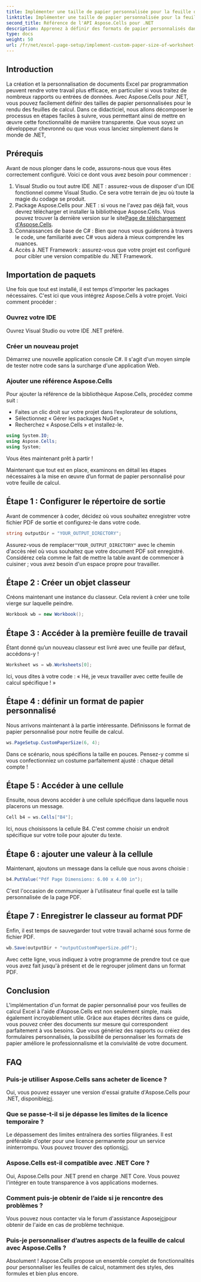```yaml
---
title: Implémenter une taille de papier personnalisée pour la feuille de calcul pour le rendu
linktitle: Implémenter une taille de papier personnalisée pour la feuille de calcul pour le rendu
second_title: Référence de l'API Aspose.Cells pour .NET
description: Apprenez à définir des formats de papier personnalisés dans Excel avec Aspose.Cells pour .NET. Guide étape par étape pour un rendu fluide des feuilles de calcul.
type: docs
weight: 50
url: /fr/net/excel-page-setup/implement-custom-paper-size-of-worksheet-for-rendering/
---
```

## Introduction

La création et la personnalisation de documents Excel par programmation peuvent rendre votre travail plus efficace, en particulier si vous traitez de nombreux rapports ou entrées de données. Avec Aspose.Cells pour .NET, vous pouvez facilement définir des tailles de papier personnalisées pour le rendu des feuilles de calcul. Dans ce didacticiel, nous allons décomposer le processus en étapes faciles à suivre, vous permettant ainsi de mettre en œuvre cette fonctionnalité de manière transparente. Que vous soyez un développeur chevronné ou que vous vous lanciez simplement dans le monde de .NET,

## Prérequis

Avant de nous plonger dans le code, assurons-nous que vous êtes correctement configuré. Voici ce dont vous avez besoin pour commencer :

1. Visual Studio ou tout autre IDE .NET : assurez-vous de disposer d'un IDE fonctionnel comme Visual Studio. Ce sera votre terrain de jeu où toute la magie du codage se produit.
2.  Package Aspose.Cells pour .NET : si vous ne l'avez pas déjà fait, vous devrez télécharger et installer la bibliothèque Aspose.Cells. Vous pouvez trouver la dernière version sur le site[Page de téléchargement d'Aspose.Cells](https://releases.aspose.com/cells/net/).
3. Connaissances de base de C# : Bien que nous vous guiderons à travers le code, une familiarité avec C# vous aidera à mieux comprendre les nuances.
4. Accès à .NET Framework : assurez-vous que votre projet est configuré pour cibler une version compatible du .NET Framework.

## Importation de paquets

Une fois que tout est installé, il est temps d'importer les packages nécessaires. C'est ici que vous intégrez Aspose.Cells à votre projet. Voici comment procéder :

### Ouvrez votre IDE

Ouvrez Visual Studio ou votre IDE .NET préféré.

### Créer un nouveau projet

Démarrez une nouvelle application console C#. Il s'agit d'un moyen simple de tester notre code sans la surcharge d'une application Web.

### Ajouter une référence Aspose.Cells

Pour ajouter la référence de la bibliothèque Aspose.Cells, procédez comme suit :
- Faites un clic droit sur votre projet dans l’explorateur de solutions,
- Sélectionnez « Gérer les packages NuGet »,
- Recherchez « Aspose.Cells » et installez-le.

```csharp
using System.IO;
using Aspose.Cells;
using System;
```

Vous êtes maintenant prêt à partir !

Maintenant que tout est en place, examinons en détail les étapes nécessaires à la mise en œuvre d’un format de papier personnalisé pour votre feuille de calcul. 

## Étape 1 : Configurer le répertoire de sortie

Avant de commencer à coder, décidez où vous souhaitez enregistrer votre fichier PDF de sortie et configurez-le dans votre code.

```csharp
string outputDir = "YOUR_OUTPUT_DIRECTORY";
```

 Assurez-vous de remplacer`"YOUR_OUTPUT_DIRECTORY"` avec le chemin d'accès réel où vous souhaitez que votre document PDF soit enregistré. Considérez cela comme le fait de mettre la table avant de commencer à cuisiner ; vous avez besoin d'un espace propre pour travailler.

## Étape 2 : Créer un objet classeur

Créons maintenant une instance du classeur. Cela revient à créer une toile vierge sur laquelle peindre.

```csharp
Workbook wb = new Workbook();
```

## Étape 3 : Accéder à la première feuille de travail

Étant donné qu’un nouveau classeur est livré avec une feuille par défaut, accédons-y ! 

```csharp
Worksheet ws = wb.Worksheets[0];
```

Ici, vous dites à votre code : « Hé, je veux travailler avec cette feuille de calcul spécifique ! » 

## Étape 4 : définir un format de papier personnalisé

Nous arrivons maintenant à la partie intéressante. Définissons le format de papier personnalisé pour notre feuille de calcul.

```csharp
ws.PageSetup.CustomPaperSize(6, 4);
```

Dans ce scénario, nous spécifions la taille en pouces. Pensez-y comme si vous confectionniez un costume parfaitement ajusté : chaque détail compte !

## Étape 5 : Accéder à une cellule

Ensuite, nous devons accéder à une cellule spécifique dans laquelle nous placerons un message. 

```csharp
Cell b4 = ws.Cells["B4"];
```

Ici, nous choisissons la cellule B4. C'est comme choisir un endroit spécifique sur votre toile pour ajouter du texte.

## Étape 6 : ajouter une valeur à la cellule

Maintenant, ajoutons un message dans la cellule que nous avons choisie :

```csharp
b4.PutValue("Pdf Page Dimensions: 6.00 x 4.00 in");
```

C'est l'occasion de communiquer à l'utilisateur final quelle est la taille personnalisée de la page PDF.

## Étape 7 : Enregistrer le classeur au format PDF

Enfin, il est temps de sauvegarder tout votre travail acharné sous forme de fichier PDF.

```csharp
wb.Save(outputDir + "outputCustomPaperSize.pdf");
```

Avec cette ligne, vous indiquez à votre programme de prendre tout ce que vous avez fait jusqu'à présent et de le regrouper joliment dans un format PDF.

## Conclusion

L'implémentation d'un format de papier personnalisé pour vos feuilles de calcul Excel à l'aide d'Aspose.Cells est non seulement simple, mais également incroyablement utile. Grâce aux étapes décrites dans ce guide, vous pouvez créer des documents sur mesure qui correspondent parfaitement à vos besoins. Que vous génériez des rapports ou créiez des formulaires personnalisés, la possibilité de personnaliser les formats de papier améliore le professionnalisme et la convivialité de votre document. 

## FAQ

### Puis-je utiliser Aspose.Cells sans acheter de licence ?
 Oui, vous pouvez essayer une version d'essai gratuite d'Aspose.Cells pour .NET, disponible[ici](https://releases.aspose.com/).

### Que se passe-t-il si je dépasse les limites de la licence temporaire ?
 Le dépassement des limites entraînera des sorties filigranées. Il est préférable d'opter pour une licence permanente pour un service ininterrompu. Vous pouvez trouver des options[ici](https://purchase.aspose.com/buy).

### Aspose.Cells est-il compatible avec .NET Core ?
Oui, Aspose.Cells pour .NET prend en charge .NET Core. Vous pouvez l'intégrer en toute transparence à vos applications modernes.

### Comment puis-je obtenir de l’aide si je rencontre des problèmes ?
 Vous pouvez nous contacter via le forum d'assistance Aspose[ici](https://forum.aspose.com/c/cells/9)pour obtenir de l'aide en cas de problème technique.

### Puis-je personnaliser d’autres aspects de la feuille de calcul avec Aspose.Cells ?
Absolument ! Aspose.Cells propose un ensemble complet de fonctionnalités pour personnaliser les feuilles de calcul, notamment des styles, des formules et bien plus encore.